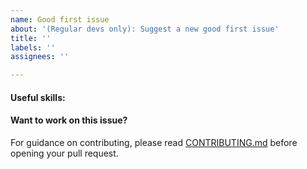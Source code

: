 ```yaml
---
name: Good first issue
about: '(Regular devs only): Suggest a new good first issue'
title: ''
labels: ''
assignees: ''

---
```


<!-- Needs the label "good first issue" assigned manually before or after opening -->

<!-- A good first issue is an uncontroversial issue, that has a relatively unique and obvious solution -->

<!-- Motivate the issue and explain the solution briefly -->

#### Useful skills:

<!-- (For example, “C++11 std::thread”, “Qt5 GUI and async GUI design” or “basic understanding of Bitcoin/Bitweb mining and the Bitcoin Core/Bitweb Core RPC interface”.) -->

#### Want to work on this issue?

For guidance on contributing, please read [CONTRIBUTING.md](https://github.com/mraksoll4/bitweb/blob/master/CONTRIBUTING.md) before opening your pull request.
